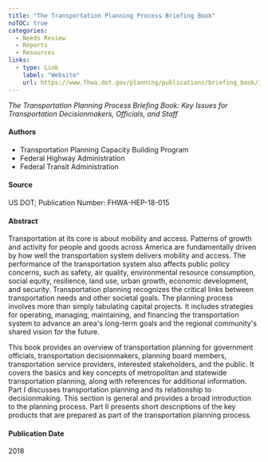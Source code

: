 ```yaml
---
title: "The Transportation Planning Process Briefing Book"
noTOC: true
categories:
  - Needs Review
  - Reports
  - Resources
links:
  - type: Link
    label: "Website"
    url: https://www.fhwa.dot.gov/planning/publications/briefing_book/index.cfm
---
```


_The Transportation Planning Process Briefing Book: Key Issues for Transportation Decisionmakers, Officials, and Staff_

#### Authors

-   Transportation Planning Capacity Building Program
-   Federal Highway Administration
-   Federal Transit Administration

#### Source

US DOT; Publication Number: FHWA-HEP-18-015

#### Abstract

Transportation at its core is about mobility and access. Patterns of growth and activity for people and goods across America are fundamentally driven by how well the transportation system delivers mobility and access. The performance of the transportation system also affects public policy concerns, such as safety, air quality, environmental resource consumption, social equity, resilience, land use, urban growth, economic development, and security. Transportation planning recognizes the critical links between transportation needs and other societal goals. The planning process involves more than simply tabulating capital projects. It includes strategies for operating, managing, maintaining, and financing the transportation system to advance an area's long-term goals and the regional community's shared vision for the future.

This book provides an overview of transportation planning for government officials, transportation decisionmakers, planning board members, transportation service providers, interested stakeholders, and the public. It covers the basics and key concepts of metropolitan and statewide transportation planning, along with references for additional information. Part I discusses transportation planning and its relationship to decisionmaking. This section is general and provides a broad introduction to the planning process. Part II presents short descriptions of the key products that are prepared as part of the transportation planning process.

#### Publication Date

2018
